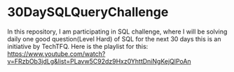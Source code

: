 # 30DaySQLQueryChallenge
In this repository, I am participating in SQL challenge, where I will be solving daily one good question(Level Hard) of SQL for the next 30 days this is an initiative by TechTFQ.
Here is the playlist for this: https://www.youtube.com/watch?v=FRzbOb3jdLg&list=PLavw5C92dz9Hxz0YhttDniNgKejQlPoAn
